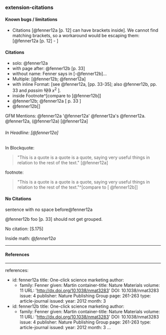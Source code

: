 ### extension-citations

#### Known bugs / limitations

* Citations [@fenner12a [p. 12] can have brackets inside]. We cannot find matching brackets, so a workaround would be escaping them: [@fenner12a \[p. 12\] - ]

#### Citations

* solo: @fenner12a
* with page after: @fenner12b [p. 33]
* without name: Fenner says in [-@fenner12b]...
* Multiple: [@fenner12b; @fenner12a]
* with inline Format: [see @fenner12a, \[pp. 33-35\]; also @fenner12b, pp. 33 and *passim* ~~123~~ $x^2$ ].
* inside Footnote^[compare to [@fenner12b]]
* @fenner12b; @fenner12a [ p. 33 ]
* @fenner12b[]

GFM Mentions: @fenner12a '@fenner12a' @fenner12a's @fenner12a. @fenner12a, (@fenner12a) [@fenner12a]

###### In Headline: [@fenner12a]

In Blockquote:

> "This is a quote is a quote is a quote, saying very useful things in relation to the rest of the text." [@fenner12a]

footnote:

> "This is a quote is a quote is a quote, saying very useful things in relation to the rest of the text."^[compare to [ @fenner12b]]

#### No Citations

sentence with no space before@fenner12a

@fenner12b foo [p. 33] should not get grouped.

No citation: [S.175]

Inside math: $@fenner12a$

----

#### References

---
references:
- id: fenner12a
  title: One-click science marketing
  author:
  - family: Fenner
    given: Martin
  container-title: Nature Materials
  volume: 11
  URL: 'http://dx.doi.org/10.1038/nmat3283'
  DOI: 10.1038/nmat3283
  issue: 4
  publisher: Nature Publishing Group
  page: 261-263
  type: article-journal
  issued:
    year: 2012
    month: 3
- id: fenner12b
  title: One-click science marketing
  author:
  - family: Fenner
    given: Martin
  container-title: Nature Materials
  volume: 11
  URL: 'http://dx.doi.org/10.1038/nmat3283'
  DOI: 10.1038/nmat3283
  issue: 4
  publisher: Nature Publishing Group
  page: 261-263
  type: article-journal
  issued:
    year: 2012
    month: 3
...
